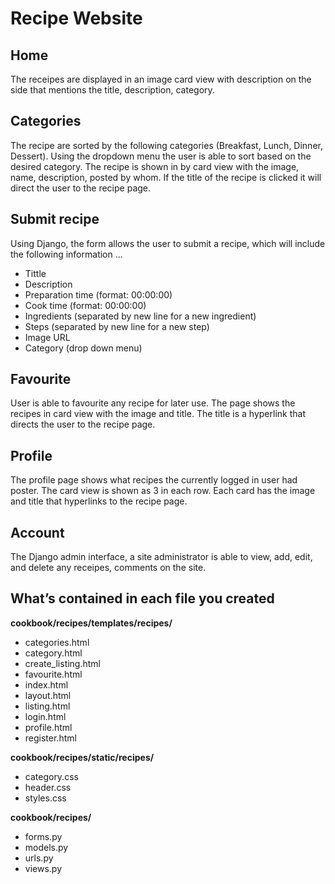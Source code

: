 ﻿# Recipe Website

## Home
The receipes are displayed in an image card view with description on the side that mentions the title, description, category. 

## Categories
The recipe are sorted by the following categories (Breakfast, Lunch, Dinner, Dessert). Using the dropdown menu the user is able to sort based on the desired category. The recipe is shown in by card view with the image, name, description, posted by whom. If the title of the recipe is clicked it will direct the user to the recipe page.   

## Submit recipe
Using Django, the form allows the user to submit a recipe, which will include the following information ...
 - Tittle 
 - Description
 - Preparation time (format: 00:00:00)
 - Cook time (format: 00:00:00)
 - Ingredients (separated by new line for a new ingredient) 
 - Steps (separated by new line for a new step) 
 - Image URL
 - Category (drop down menu)

## Favourite
User is able to favourite any recipe for later use. The page shows the recipes in card view with the image and title. The title is a hyperlink that directs the user to the recipe page. 

## Profile
The profile page shows what recipes the currently logged in user had poster. The card view is shown as 3 in each row. Each card has the image and title that hyperlinks to the recipe page. 

## Account 
The Django admin interface, a site administrator is able to view, add, edit, and delete any receipes, comments on the site.

## What’s contained in each file you created
**cookbook/recipes/templates/recipes/** 
 - categories.html
 - category.html
 - create_listing.html
 - favourite.html
 - index.html
 - layout.html
 - listing.html
 - login.html
 - profile.html
 - register.html
 
**cookbook/recipes/static/recipes/** 
 - category.css
 - header.css
 - styles.css

**cookbook/recipes/**
 - forms.py
 - models.py
 - urls.py
 - views.py


<!-- ## How to run your application 

## Additional information

## Distinctiveness and Complexity


**Export to disk** 

> **Note:** The **Publish now** button is disabled if your file has not been published yet. -->


